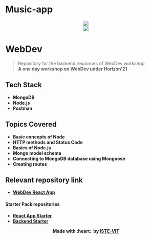 # Music-app
<p align="center">
 <img src="https://user-images.githubusercontent.com/71590944/111881788-33353b80-89d8-11eb-9db1-746eba087b05.png" > <br> 
 <img src="https://user-images.githubusercontent.com/71590944/114435724-1e685400-9be2-11eb-9751-4c43096007a7.jpeg"> <br>
</p>

# WebDev
>Repository for the backend resources of WebDev workshop <br>
<b>A one day workshop on WebDev under Horizon'21

## Tech Stack
  - MongoDB
  - Node.js
  - Postman

## Topics Covered
  - Basic concepts of Node
  - HTTP methods and Status Code
  - Basics of Node.js
  - Mongo model schema 
  - Connecting to MongoDB database using Mongoose
  - Creating routes
  
 ## Relevant repository link
 - <a href="https://github.com/ISTE-VIT/web-dev-react-app" target="_blank">WebDev React App</a>
 #### Starter Pack repositories
 - <a href="https://github.com/ISTE-VIT/web-dev-react-app-starter" target="_blank">React App Starter</a>
 - <a href="https://github.com/ISTE-VIT/web-dev-backend-starter" target="_blank">Backend Starter</a>
 
<p align="center">
	Made with :heart: &nbsp;by <a href="https://istevit.in/" target="_blank">ISTE-VIT</a>
</p>

